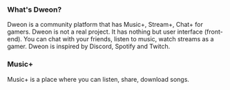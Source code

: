 ### What's Dweon?

Dweon is a community platform that has Music+, Stream+, Chat+ for gamers. Dweon is not a real project. It has nothing but user interface (front-end). You can chat with your friends, listen to music, watch streams as a gamer. Dweon is inspired by Discord, Spotify and Twitch.


### Music+

Music+ is a place where you can listen, share, download songs.

